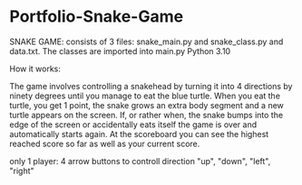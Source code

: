 # Portfolio-Snake-Game

SNAKE GAME: consists of 3 files: snake_main.py and snake_class.py and data.txt. The classes are imported into main.py
Python 3.10

How it works:

The game involves controlling a snakehead by turning it into 4 directions by ninety degrees until you manage to eat the blue turtle. 
When you eat the turtle, you get 1 point, the snake grows an extra body segment and a new turtle appears on the screen. 
If, or rather when, the snake bumps into the edge of the screen or accidentally eats itself the game is over and automatically starts again.
At the scoreboard you can see the highest reached score so far as well as your current score. 

only 1 player: 4 arrow buttons to controll direction "up", "down", "left", "right"
